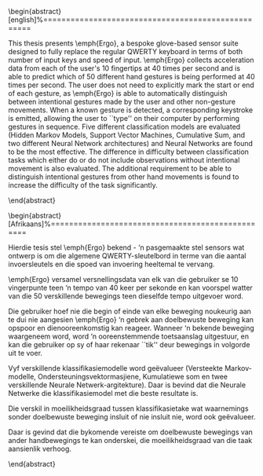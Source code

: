 \begin{abstract}[english]%===================================================

This thesis presents \emph{Ergo}, a bespoke glove-based sensor suite designed
to fully replace the regular QWERTY keyboard in terms of both number of input
keys and speed of input. \emph{Ergo} collects acceleration data from each of
the user's 10 fingertips at 40 times per second and is able to
predict which of 50 different hand gestures is being performed at 40 times per
second. The
user does not need to explicitly mark the start or end of each gesture, as
\emph{Ergo} is able to automatically distinguish between intentional gestures
made by the user and other non-gesture movements. When a known gesture is
detected, a corresponding keystroke is
emitted, allowing the user to ``type'' on their computer by performing gestures
in sequence. Five different classification models are evaluated (Hidden Markov
Models, Support Vector Machines, Cumulative Sum, and two different Neural
Network architectures) and Neural Networks are found to be the most effective.
The difference in difficulty between classification tasks which either do or do
not include observations without intentional movement is also evaluated. The
additional requirement to be able to distinguish intentional gestures from
other hand movements is found to increase the difficulty of the task
significantly.

\end{abstract}

\begin{abstract}[Afrikaans]%=================================================

Hierdie tesis stel \emph{Ergo} bekend - ‘n pasgemaakte stel sensors wat ontwerp
is om die algemene QWERTY-sleutelbord in terme van die aantal invoersleutels en
die spoed van invoering heeltemal te vervang.

\emph{Ergo} versamel versnellingsdata van elk van die gebruiker se 10
vingerpunte teen ‘n tempo van 40 keer per sekonde en kan voorspel watter van
die 50 verskillende bewegings teen dieselfde tempo uitgevoer word.

Die gebruiker hoef nie die begin of einde van elke beweging noukeurig aan te
dui nie aangesien \emph{Ergo} ‘n gebrek aan doelbewuste beweging kan opspoor en
dienooreenkomstig kan reageer. Wanneer ‘n bekende beweging waargeneem word,
word ‘n ooreenstemmende toetsaanslag uitgestuur, en kan die gebruiker op sy of
haar rekenaar ``tik'' deur bewegings in volgorde uit te voer.

Vyf verskillende klassifikasiemodelle word geëvalueer (Versteekte
Markov-modelle, Ondersteuningsvektormasjiene, Kumulatiewe som en twee
verskillende Neurale Netwerk-argitekture). Daar is bevind dat die Neurale
Netwerke die klassifikasiemodel met die beste resultate is.

Die verskil in moeilikheidsgraad tussen klassifikasietake wat waarnemings
sonder doelbewuste beweging insluit of nie insluit nie, word ook geëvalueer.

Daar is gevind dat die bykomende vereiste om doelbewuste bewegings van ander
handbewegings te kan onderskei, die moeilikheidsgraad van die taak aansienlik
verhoog.

\end{abstract}

